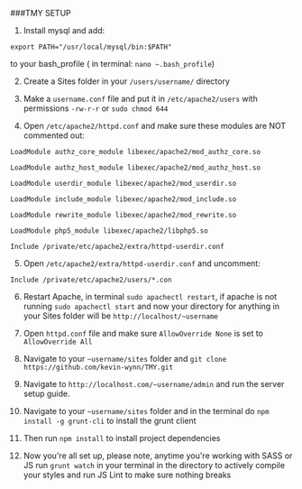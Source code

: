 ###TMY SETUP

1. Install mysql and add:

  `export PATH="/usr/local/mysql/bin:$PATH"`
  
  to your bash_profile ( in terminal: `nano ~.bash_profile`)
  
2. Create a Sites folder in your `/users/username/` directory

3. Make a `username.conf` file and put it in `/etc/apache2/users` with permissions `-rw-r-r` or `sudo chmod 644`

4. Open `/etc/apache2/httpd.conf` and make sure these modules are NOT commented out:

  `LoadModule authz_core_module libexec/apache2/mod_authz_core.so`
  
  `LoadModule authz_host_module libexec/apache2/mod_authz_host.so`
  
  `LoadModule userdir_module libexec/apache2/mod_userdir.so`
  
  `LoadModule include_module libexec/apache2/mod_include.so`
  
  `LoadModule rewrite_module libexec/apache2/mod_rewrite.so`
  
  `LoadModule php5_module libexec/apache2/libphp5.so`
  
  `Include /private/etc/apache2/extra/httpd-userdir.conf`
  
5. Open `/etc/apache2/extra/httpd-userdir.conf` and uncomment:
  
  `Include /private/etc/apache2/users/*.con`
  
6. Restart Apache, in terminal `sudo apachectl restart`, if apache is not running `sudo apachectl start` and now your directory for anything in your Sites folder will be `http://localhost/~username`

7. Open `httpd.conf` file and make sure `AllowOverride None` is set to `AllowOverride All`

8. Navigate to your `~username/sites` folder and `git clone https://github.com/kevin-wynn/TMY.git`

9. Navigate to `http://localhost.com/~username/admin` and run the server setup guide.

10. Navigate to your `~username/sites` folder and in the terminal do `npm install -g grunt-cli` to install the grunt client

11. Then run `npm install` to install project dependencies

12. Now you're all set up, please note, anytime you're working with SASS or JS run `grunt watch` in your terminal in the directory to actively compile your styles and run JS Lint to make sure nothing breaks
